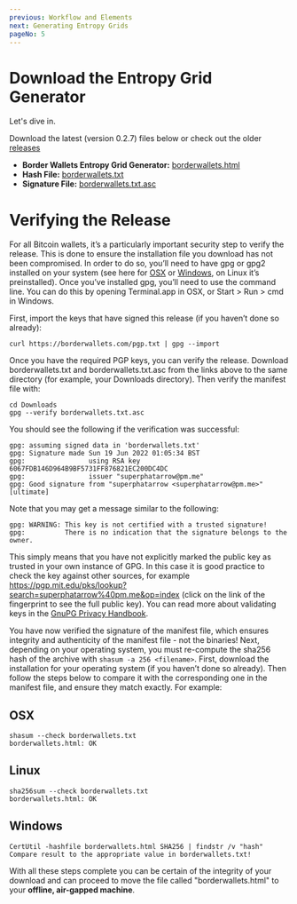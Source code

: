 ```yaml
---
previous: Workflow and Elements
next: Generating Entropy Grids
pageNo: 5
---
```


# Download the Entropy Grid Generator

Let's dive in.

Download the latest (version 0.2.7) files below or check out the older [releases](https://github.com/microchad/borderwallets/releases)

- **Border Wallets Entropy Grid Generator:** [borderwallets.html](https://github.com/microchad/borderwallets/releases/download/0.2.7/borderwallets.html)
- **Hash File:** [borderwallets.txt](https://github.com/microchad/borderwallets/releases/download/0.2.7/borderwallets.txt)
- **Signature File:** [borderwallets.txt.asc](https://github.com/microchad/borderwallets/releases/download/0.2.7/borderwallets.txt.asc)

# Verifying the Release

For all Bitcoin wallets, it’s a particularly important security step to verify the release. This is done to ensure the installation file you download has not been compromised. In order to do so, you’ll need to have gpg or gpg2 installed on your system (see here for [OSX](https://gpgtools.org/) or [Windows](https://www.gpg4win.org/), on Linux it’s preinstalled). Once you’ve installed gpg, you’ll need to use the command line. You can do this by opening Terminal.app in OSX, or Start > Run > cmd in Windows.

First, import the keys that have signed this release (if you haven’t done so already):

```
curl https://borderwallets.com/pgp.txt | gpg --import
```

Once you have the required PGP keys, you can verify the release. Download borderwallets.txt and borderwallets.txt.asc from the links above to the same directory (for example, your Downloads directory). Then verify the manifest file with:

```
cd Downloads
gpg --verify borderwallets.txt.asc
```

You should see the following if the verification was successful:

```
gpg: assuming signed data in 'borderwallets.txt'
gpg: Signature made Sun 19 Jun 2022 01:05:34 BST
gpg:                using RSA key 6067FDB146D964B9BF5731FF876821EC200DC4DC
gpg:                issuer "superphatarrow@pm.me"
gpg: Good signature from "superphatarrow <superphatarrow@pm.me>" [ultimate]
```

Note that you may get a message similar to the following:

```
gpg: WARNING: This key is not certified with a trusted signature!
gpg:          There is no indication that the signature belongs to the owner.
```

This simply means that you have not explicitly marked the public key as trusted in your own instance of GPG. In this case it is good practice to check the key against other sources, for example https://pgp.mit.edu/pks/lookup?search=superphatarrow%40pm.me&op=index (click on the link of the fingerprint to see the full public key). You can read more about validating keys in the [GnuPG Privacy Handbook](https://www.gnupg.org/gph/en/manual/x334.html).

You have now verified the signature of the manifest file, which ensures integrity and authenticity of the manifest file - not the binaries! Next, depending on your operating system, you must re-compute the sha256 hash of the archive with `shasum -a 256 <filename>`. First, download the installation for your operating system (if you haven’t done so already). Then follow the steps below to compare it with the corresponding one in the manifest file, and ensure they match exactly. For example:

## OSX

```
shasum --check borderwallets.txt
borderwallets.html: OK
```

## Linux

```
sha256sum --check borderwallets.txt
borderwallets.html: OK
```

## Windows

```
CertUtil -hashfile borderwallets.html SHA256 | findstr /v "hash"
Compare result to the appropriate value in borderwallets.txt!
```

With all these steps complete you can be certain of the integrity of your download and can proceed to move the file called "borderwallets.html" to your **offline, air-gapped machine**.
